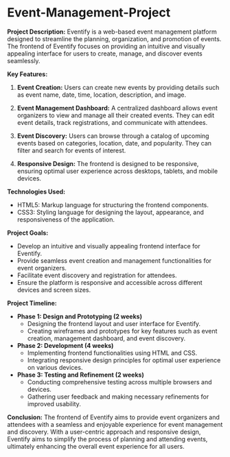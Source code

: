 # Event-Management-Project

**Project Description:**
Eventify is a web-based event management platform designed to streamline the planning, organization, and promotion of events. The frontend of Eventify focuses on providing an intuitive and visually appealing interface for users to create, manage, and discover events seamlessly.

**Key Features:**

1. **Event Creation:** Users can create new events by providing details such as event name, date, time, location, description, and image.

2. **Event Management Dashboard:** A centralized dashboard allows event organizers to view and manage all their created events. They can edit event details, track registrations, and communicate with attendees.

3. **Event Discovery:** Users can browse through a catalog of upcoming events based on categories, location, date, and popularity. They can filter and search for events of interest.

4. **Responsive Design:** The frontend is designed to be responsive, ensuring optimal user experience across desktops, tablets, and mobile devices.

**Technologies Used:**
- HTML5: Markup language for structuring the frontend components.
- CSS3: Styling language for designing the layout, appearance, and responsiveness of the application.

**Project Goals:**
- Develop an intuitive and visually appealing frontend interface for Eventify.
- Provide seamless event creation and management functionalities for event organizers.
- Facilitate event discovery and registration for attendees.
- Ensure the platform is responsive and accessible across different devices and screen sizes.

**Project Timeline:**
- **Phase 1: Design and Prototyping (2 weeks)**
  - Designing the frontend layout and user interface for Eventify.
  - Creating wireframes and prototypes for key features such as event creation, management dashboard, and event discovery.
- **Phase 2: Development (4 weeks)**
  - Implementing frontend functionalities using HTML and CSS.
  - Integrating responsive design principles for optimal user experience on various devices.
- **Phase 3: Testing and Refinement (2 weeks)**
  - Conducting comprehensive testing across multiple browsers and devices.
  - Gathering user feedback and making necessary refinements for improved usability.

**Conclusion:**
The frontend of Eventify aims to provide event organizers and attendees with a seamless and enjoyable experience for event management and discovery. With a user-centric approach and responsive design, Eventify aims to simplify the process of planning and attending events, ultimately enhancing the overall event experience for all users.
